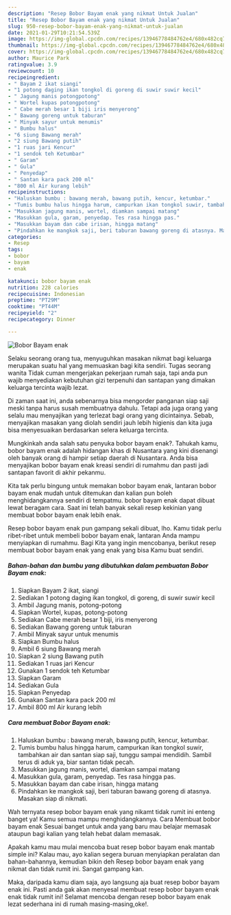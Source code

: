 ```yaml
---
description: "Resep Bobor Bayam enak yang nikmat Untuk Jualan"
title: "Resep Bobor Bayam enak yang nikmat Untuk Jualan"
slug: 950-resep-bobor-bayam-enak-yang-nikmat-untuk-jualan
date: 2021-01-29T10:21:54.539Z
image: https://img-global.cpcdn.com/recipes/13946778484762e4/680x482cq70/bobor-bayam-enak-foto-resep-utama.jpg
thumbnail: https://img-global.cpcdn.com/recipes/13946778484762e4/680x482cq70/bobor-bayam-enak-foto-resep-utama.jpg
cover: https://img-global.cpcdn.com/recipes/13946778484762e4/680x482cq70/bobor-bayam-enak-foto-resep-utama.jpg
author: Maurice Park
ratingvalue: 3.9
reviewcount: 10
recipeingredient:
- " Bayam 2 ikat siangi"
- "1 potong daging ikan tongkol di goreng di suwir suwir kecil"
- " Jagung manis potongpotong"
- " Wortel kupas potongpotong"
- " Cabe merah besar 1 biji iris menyerong"
- " Bawang goreng untuk taburan"
- " Minyak sayur untuk menumis"
- " Bumbu halus"
- "6 siung Bawang merah"
- "2 siung Bawang putih"
- "1 ruas jari Kencur"
- "1 sendok teh Ketumbar"
- " Garam"
- " Gula"
- " Penyedap"
- " Santan kara pack 200 ml"
- "800 ml Air kurang lebih"
recipeinstructions:
- "Haluskan bumbu : bawang merah, bawang putih, kencur, ketumbar."
- "Tumis bumbu halus hingga harum, campurkan ikan tongkol suwir, tambahkan air dan santan siap saji, tunggu sampai mendidih. Sambil terus di aduk ya, biar santan tidak pecah."
- "Masukkan jagung manis, wortel, diamkan sampai matang"
- "Masukkan gula, garam, penyedap. Tes rasa hingga pas."
- "Masukkan bayam dan cabe irisan, hingga matang"
- "Pindahkan ke mangkok saji, beri taburan bawang goreng di atasnya. Masakan siap di nikmati."
categories:
- Resep
tags:
- bobor
- bayam
- enak

katakunci: bobor bayam enak 
nutrition: 228 calories
recipecuisine: Indonesian
preptime: "PT29M"
cooktime: "PT44M"
recipeyield: "2"
recipecategory: Dinner

---
```



![Bobor Bayam enak](https://img-global.cpcdn.com/recipes/13946778484762e4/680x482cq70/bobor-bayam-enak-foto-resep-utama.jpg)

Selaku seorang orang tua, menyuguhkan masakan nikmat bagi keluarga merupakan suatu hal yang memuaskan bagi kita sendiri. Tugas seorang  wanita Tidak cuman mengerjakan pekerjaan rumah saja, tapi anda pun wajib menyediakan kebutuhan gizi terpenuhi dan santapan yang dimakan keluarga tercinta wajib lezat.

Di zaman  saat ini, anda sebenarnya bisa mengorder panganan siap saji meski tanpa harus susah membuatnya dahulu. Tetapi ada juga orang yang selalu mau menyajikan yang terlezat bagi orang yang dicintainya. Sebab, menyajikan masakan yang diolah sendiri jauh lebih higienis dan kita juga bisa menyesuaikan berdasarkan selera keluarga tercinta. 



Mungkinkah anda salah satu penyuka bobor bayam enak?. Tahukah kamu, bobor bayam enak adalah hidangan khas di Nusantara yang kini disenangi oleh banyak orang di hampir setiap daerah di Nusantara. Anda bisa menyajikan bobor bayam enak kreasi sendiri di rumahmu dan pasti jadi santapan favorit di akhir pekanmu.

Kita tak perlu bingung untuk memakan bobor bayam enak, lantaran bobor bayam enak mudah untuk ditemukan dan kalian pun boleh menghidangkannya sendiri di tempatmu. bobor bayam enak dapat dibuat lewat beragam cara. Saat ini telah banyak sekali resep kekinian yang membuat bobor bayam enak lebih enak.

Resep bobor bayam enak pun gampang sekali dibuat, lho. Kamu tidak perlu ribet-ribet untuk membeli bobor bayam enak, lantaran Anda mampu menyiapkan di rumahmu. Bagi Kita yang ingin mencobanya, berikut resep membuat bobor bayam enak yang enak yang bisa Kamu buat sendiri.

<!--inarticleads1-->

##### Bahan-bahan dan bumbu yang dibutuhkan dalam pembuatan Bobor Bayam enak:

1. Siapkan  Bayam 2 ikat, siangi
1. Sediakan 1 potong daging ikan tongkol, di goreng, di suwir suwir kecil
1. Ambil  Jagung manis, potong-potong
1. Siapkan  Wortel, kupas, potong-potong
1. Sediakan  Cabe merah besar 1 biji, iris menyerong
1. Sediakan  Bawang goreng untuk taburan
1. Ambil  Minyak sayur untuk menumis
1. Siapkan  Bumbu halus
1. Ambil 6 siung Bawang merah
1. Siapkan 2 siung Bawang putih
1. Sediakan 1 ruas jari Kencur
1. Gunakan 1 sendok teh Ketumbar
1. Siapkan  Garam
1. Sediakan  Gula
1. Siapkan  Penyedap
1. Gunakan  Santan kara pack 200 ml
1. Ambil 800 ml Air kurang lebih




<!--inarticleads2-->

##### Cara membuat Bobor Bayam enak:

1. Haluskan bumbu : bawang merah, bawang putih, kencur, ketumbar.
1. Tumis bumbu halus hingga harum, campurkan ikan tongkol suwir, tambahkan air dan santan siap saji, tunggu sampai mendidih. Sambil terus di aduk ya, biar santan tidak pecah.
1. Masukkan jagung manis, wortel, diamkan sampai matang
1. Masukkan gula, garam, penyedap. Tes rasa hingga pas.
1. Masukkan bayam dan cabe irisan, hingga matang
1. Pindahkan ke mangkok saji, beri taburan bawang goreng di atasnya. Masakan siap di nikmati.




Wah ternyata resep bobor bayam enak yang nikamt tidak rumit ini enteng banget ya! Kamu semua mampu menghidangkannya. Cara Membuat bobor bayam enak Sesuai banget untuk anda yang baru mau belajar memasak ataupun bagi kalian yang telah hebat dalam memasak.

Apakah kamu mau mulai mencoba buat resep bobor bayam enak mantab simple ini? Kalau mau, ayo kalian segera buruan menyiapkan peralatan dan bahan-bahannya, kemudian bikin deh Resep bobor bayam enak yang nikmat dan tidak rumit ini. Sangat gampang kan. 

Maka, daripada kamu diam saja, ayo langsung aja buat resep bobor bayam enak ini. Pasti anda gak akan menyesal membuat resep bobor bayam enak enak tidak rumit ini! Selamat mencoba dengan resep bobor bayam enak lezat sederhana ini di rumah masing-masing,oke!.

